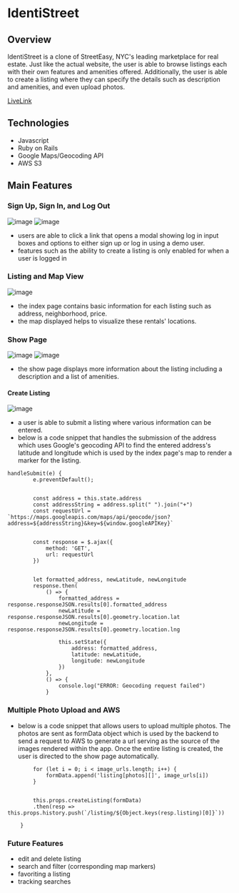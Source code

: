 # IdentiStreet

## Overview
IdentiStreet is a clone of StreetEasy, NYC's leading marketplace for real estate. Just like the actual website, the user is able to browse listings each with their own features and amenities offered. Additionally, the user is able to create a listing where they can specify the details such as description and amenities, and even upload photos. 
      
[LiveLink](https://identistreet.herokuapp.com/)

## Technologies
- Javascript
- Ruby on Rails
- Google Maps/Geocoding API
- AWS S3


## Main Features

### Sign Up, Sign In, and Log Out
![image](https://user-images.githubusercontent.com/86270564/149538628-20e55ef0-c9f9-4877-a4c9-4b41ff36c695.png)
![image](https://user-images.githubusercontent.com/86270564/149538715-73d4fead-e407-4b76-9572-cdab2aa53a65.png)

- users are able to click a link that opens a modal showing log in input boxes and options to either sign up or log in using a demo user.
- features such as the ability to create a listing is only enabled for when a user is logged in  

### Listing and Map View
![image](https://user-images.githubusercontent.com/86270564/149543239-91ebd9bc-effb-458a-8f28-664f6c8ba0d7.png)

- the index page contains basic information for each listing such as address, neighborhood, price.
- the map displayed helps to visualize these rentals' locations.   
	
### Show Page
![image](https://user-images.githubusercontent.com/86270564/149605175-9ab9741b-af41-4cd5-b25b-924d49fd17af.png)
![image](https://user-images.githubusercontent.com/86270564/149605239-3dd0ea51-99b0-464b-8e82-f2ec275144ec.png)

- the show page displays more information about the listing including a description and a list of amenities.  


#### Create Listing
![image](https://user-images.githubusercontent.com/86270564/149605454-63add01c-ef8e-4af0-bbd0-1dc7ae13f431.png)

- a user is able to submit a listing where various information can be entered.
- below is a code snippet that handles the submission of the address which uses Google's geocoding API to find the entered address's latitude and longitude which is used by the index page's map to render a marker for the listing.

```
handleSubmit(e) {
        e.preventDefault();
        

        const address = this.state.address
        const addressString = address.split(" ").join("+")
        const requestUrl = `https://maps.googleapis.com/maps/api/geocode/json?address=${addressString}&key=${window.googleAPIKey}`
        
             
        const response = $.ajax({
            method: 'GET',
            url: requestUrl
        })


        let formatted_address, newLatitude, newLongitude
        response.then(
            () => {
                formatted_address = response.responseJSON.results[0].formatted_address
                newLatitude = response.responseJSON.results[0].geometry.location.lat
                newLongitude = response.responseJSON.results[0].geometry.location.lng
                
                this.setState({
                    address: formatted_address,
                    latitude: newLatitude,
                    longitude: newLongitude
                })
            }, 
            () => {
                console.log("ERROR: Geocoding request failed")
            }
```
  
  
 ### Multiple Photo Upload and AWS
 
 - below is a code snippet that allows users to upload multiple photos. The photos are sent as formData object which is used by the backend to send a request to AWS to generate a url serving as the source of the images rendered within the app. Once the entire listing is created, the user is directed to the show page automatically.
        
```
        for (let i = 0; i < image_urls.length; i++) {
            formData.append('listing[photos][]', image_urls[i])
        }

  
        this.props.createListing(formData)
        .then(resp => this.props.history.push(`/listing/${Object.keys(resp.listing)[0]}`))
        
    }

```

### Future Features
- edit and delete listing
- search and filter (corresponding map markers)
- favoriting a listing
- tracking searches



